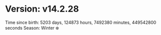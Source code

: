 # Version: v14.2.28
Time since birth: 5203 days, 124873 hours, 7492380 minutes, 449542800 seconds
Season: Winter ❄️
